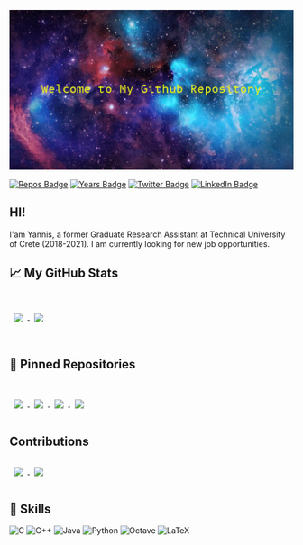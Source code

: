 <!-- [![Yannis Papagiannakos GitHub Banner](./assets/welcoming_gif_low.gif)](https://github.com/JohnPapagiannakos) -->
<p align="center">
    <img src='.assets/welcoming_gif_low.gif' alt="banner" width="2000"></img>
</p>


<!-- [![Visits Badge](https://badges.pufler.dev/visits/JohnPapagiannakos/JohnPapagiannakos)](https://badges.pufler.dev) -->
[![Repos Badge](https://badges.pufler.dev/repos/JohnPapagiannakos)](https://badges.pufler.dev)    [![Years Badge](https://badges.pufler.dev/years/JohnPapagiannakos)](https://badges.pufler.dev)   [![Twitter Badge](https://img.shields.io/badge/Twitter-Profile-informational?style=flat&logo=twitter&logoColor=white&color=1CA2F1)](https://twitter.com/jpapajohnn)   [![LinkedIn Badge](https://img.shields.io/badge/LinkedIn-Profile-informational?style=flat&logo=linkedin&logoColor=white&color=0D76A8)](https://www.linkedin.com/in/yannis-marios-papagiannakos-651024204/)

## HI!
I'am Yannis, a former Graduate Research Assistant at Technical University of Crete (2018-2021). I am currently looking for new job opportunities.

## &#x1f4c8; My GitHub Stats
<br>
<a href="https://github.com/JohnPapagiannakos">
  <img align="center" style="margin:0.5rem" src="https://github-readme-stats.vercel.app/api/top-langs/?username=JohnPapagiannakos&hide=html,css&title_color=ffffff&text_color=c9cacc&icon_color=4AB197&bg_color=1A2B34" /> </a> 

<a href="https://github.com/JohnPapagiannakos">
  <img align="center" style="margin:1rem 0.5rem" src="https://github-readme-stats.vercel.app/api?username=JohnPapagiannakos&title_color=ffffff&text_color=c9cacc&icon_color=4AB197&bg_color=1A2B34" />
</a>
<br>
<br>

## 📌 Pinned Repositories
<br>

<a href="https://github.com/JohnPapagiannakos/Mandlebrot_CUDA">
  <img align="center" style="margin:1rem 0.5rem" src="https://github-readme-stats.vercel.app/api/pin/?username=JohnPapagiannakos&repo=Mandlebrot_CUDA&title_color=ffffff&text_color=c9cacc&icon_color=4AB197&bg_color=1A2B34" />
</a>

<a href="https://github.com/JohnPapagiannakos/graphcpp">
  <img align="center" style="margin:1rem 0.5rem" src="https://github-readme-stats.vercel.app/api/pin/?username=JohnPapagiannakos&repo=graphcpp&title_color=ffffff&text_color=c9cacc&icon_color=4AB197&bg_color=1A2B34" />
</a>

<a href="https://github.com/JohnPapagiannakos/merkletree">
  <img align="center" style="margin:1rem 0.5rem" src="https://github-readme-stats.vercel.app/api/pin/?username=JohnPapagiannakos&repo=merkletree&title_color=ffffff&text_color=c9cacc&icon_color=4AB197&bg_color=1A2B34" />
</a>

<a href="https://github.com/JohnPapagiannakos/meteoAPI">
  <img align="center" style="margin:1rem 0.5rem" src="https://github-readme-stats.vercel.app/api/pin/?username=JohnPapagiannakos&repo=meteoAPI&title_color=ffffff&text_color=c9cacc&icon_color=4AB197&bg_color=1A2B34" />
</a>

</a>

## Contributions

<a href="https://github.com/neurocom/partensor-toolbox">
  <img align="center" style="margin:1rem 0.5rem" src="https://github-readme-stats.vercel.app/api/pin/?username=neurocom&repo=partensor-toolbox&title_color=ffffff&text_color=c9cacc&icon_color=4AB197&bg_color=1A2B34" />
</a>

<a href="https://github.com/ninasiam/ASCPD">
  <img align="center" style="margin:1rem 0.5rem" src="https://github-readme-stats.vercel.app/api/pin/?username=ninasiam&repo=ASCPD&title_color=ffffff&text_color=c9cacc&icon_color=4AB197&bg_color=1A2B34" />
</a>

## 💼 Skills
<!-- https://github.com/Ileriayo/markdown-badges -->
![C](https://img.shields.io/badge/c-%2300599C.svg?style=for-the-badge&logo=c&logoColor=white) ![C++](https://img.shields.io/badge/c++-%2300599C.svg?style=for-the-badge&logo=c%2B%2B&logoColor=white) ![Java](https://img.shields.io/badge/java-%23ED8B00.svg?style=for-the-badge&logo=java&logoColor=white) ![Python](https://img.shields.io/badge/python-3670A0?style=for-the-badge&logo=python&logoColor=ffdd54) ![Octave](https://img.shields.io/badge/OCTAVE-darkblue?style=for-the-badge&logo=octave&logoColor=fcd683) ![LaTeX](https://img.shields.io/badge/latex-%23008080.svg?style=for-the-badge&logo=latex&logoColor=white)